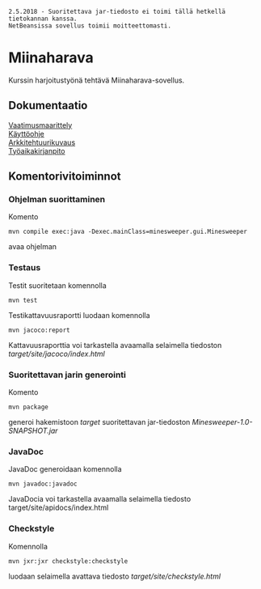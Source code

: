 ```
2.5.2018 - Suoritettava jar-tiedosto ei toimi tällä hetkellä tietokannan kanssa.
NetBeansissa sovellus toimii moitteettomasti.
```

# Miinaharava

Kurssin harjoitustyönä tehtävä Miinaharava-sovellus.

## Dokumentaatio
[Vaatimusmaarittely](dokumentaatio/vaatimusmaarittely.md)
<br />
[Käyttöohje](dokumentaatio/kayttoohje.md)
<br />
[Arkkitehtuurikuvaus](dokumentaatio/arkkitehtuuri.md)
<br />
[Työaikakirjanpito](dokumentaatio/tyoaikakirjanpito.md)
<br />

## Komentorivitoiminnot

### Ohjelman suorittaminen

Komento
```
mvn compile exec:java -Dexec.mainClass=minesweeper.gui.Minesweeper
```
avaa ohjelman

### Testaus

Testit suoritetaan komennolla
```
mvn test
```
Testikattavuusraportti luodaan komennolla

```
mvn jacoco:report
```
Kattavuusraporttia voi tarkastella avaamalla selaimella tiedoston *target/site/jacoco/index.html*

### Suoritettavan jarin generointi

Komento
```
mvn package
```
generoi hakemistoon *target* suoritettavan jar-tiedoston *Minesweeper-1.0-SNAPSHOT.jar*

### JavaDoc

JavaDoc generoidaan komennolla
```
mvn javadoc:javadoc
```
JavaDocia voi tarkastella avaamalla selaimella tiedosto target/site/apidocs/index.html

### Checkstyle

Komennolla
```
mvn jxr:jxr checkstyle:checkstyle
```
luodaan selaimella avattava tiedosto *target/site/checkstyle.html*